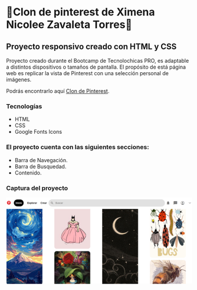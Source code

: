 # 💙Clon de pinterest de Ximena Nicolee Zavaleta Torres💜 
## Proyecto responsivo creado con HTML y CSS

Proyecto creado durante el Bootcamp de Tecnolochicas PRO, es adaptable a distintos dispositivos o tamaños de pantalla. 
El propósito de está página web es replicar la vista de Pinterest con una selección personal de imágenes. 

Podrás encontrarlo aquí [Clon de Pinterest](https://github.com/Killjoy77/pinterest-clone).

### Tecnologías

* HTML
* CSS
* Google Fonts Icons

### El proyecto cuenta con las siguientes secciones:

* Barra de Navegación.
* Barra de Busquedad.
* Contenido.

### Captura del proyecto
![captura del proyecto](/imagenes/Cap_clon.png)